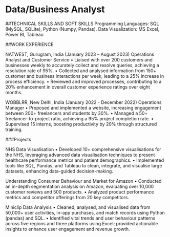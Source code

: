 # Data/Business Analyst 

##TECHNICAL SKILLS AND SOFT SKILLS
Programming Languages: SQL (MySQL, SQLite), Python (Numpy, Pandas).
Data Visualization: MS Excel, Power BI, Tableau

##WORK EXPERIENCE

NATWEST, Gurugram, India (January 2023 – August 2023)
Operations Analyst and Customer Service
•	Liaised with over 200 customers and businesses weekly to accurately collect and resolve queries, achieving a resolution rate of 95%. 
•	Collected and analysed information from 150+ customer and business interactions per week, leading to a 25% increase in process efficiency.
•	Reviewed and improved processes, contributing to a 20% enhancement in overall customer experience ratings over eight months.

WOBBLRR, New Delhi, India (January 2022 - December 2022)
Operations Manager
•	Proposed and implemented a website, increasing engagement between 200+ freelancers and students by 30%.
•	Managed a 50+ freelancer-to-project ratio, achieving a 95% project completion rate.
•	Supervised 15 interns, boosting productivity by 20% through structured training.

###Projects

NHS Data Visualisation 
• Developed 10+ comprehensive visualisations for the NHS, leveraging advanced data visualisation techniques to present healthcare performance metrics and patient demographics. 
• Implemented tools like SQL, Pandas, and Tableau to clean, integrate, and visualise large datasets, enhancing data-guided decision-making.

Understanding Consumer Behaviour and Market for Amazon
• Conducted an in-depth segmentation analysis on Amazon, evaluating over 10,000 customer reviews and 500 products.
• Analyzed product performance metrics and competitor offerings from 20 key competitors.

Miniclip Data Analysis 
•	Cleaned, analysed, and visualised data from 50,000+ user activities, in-app purchases, and match records using Python (pandas) and SQL. 
•	Identified vital trends and user behaviour patterns across five regions and three platforms using Excel; provided actionable insights to enhance user engagement and revenue growth.
